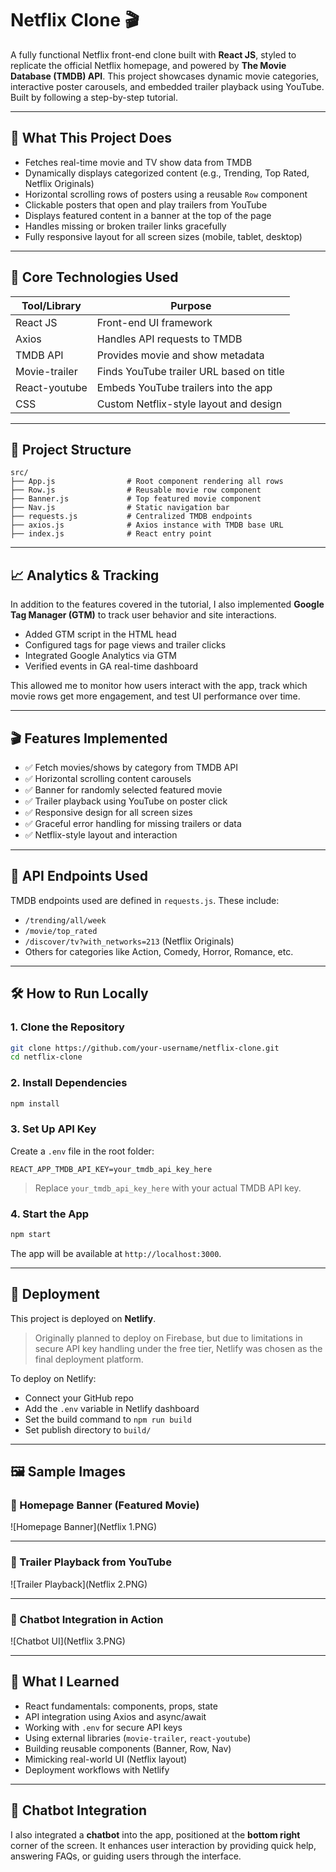 # Netflix Clone 🎬

A fully functional Netflix front-end clone built with **React JS**, styled to replicate the official Netflix homepage, and powered by **The Movie Database (TMDB) API**. This project showcases dynamic movie categories, interactive poster carousels, and embedded trailer playback using YouTube. Built by following a step-by-step tutorial.

---

## 📌 What This Project Does

- Fetches real-time movie and TV show data from TMDB
- Dynamically displays categorized content (e.g., Trending, Top Rated, Netflix Originals)
- Horizontal scrolling rows of posters using a reusable `Row` component
- Clickable posters that open and play trailers from YouTube
- Displays featured content in a banner at the top of the page
- Handles missing or broken trailer links gracefully
- Fully responsive layout for all screen sizes (mobile, tablet, desktop)

---

## 🧱 Core Technologies Used

| Tool/Library  | Purpose                                  |
| ------------- | ---------------------------------------- |
| React JS      | Front-end UI framework                   |
| Axios         | Handles API requests to TMDB             |
| TMDB API      | Provides movie and show metadata         |
| Movie-trailer | Finds YouTube trailer URL based on title |
| React-youtube | Embeds YouTube trailers into the app     |
| CSS           | Custom Netflix-style layout and design   |

---

## 📂 Project Structure

```
src/
├── App.js                # Root component rendering all rows
├── Row.js                # Reusable movie row component
├── Banner.js             # Top featured movie component
├── Nav.js                # Static navigation bar
├── requests.js           # Centralized TMDB endpoints
├── axios.js              # Axios instance with TMDB base URL
├── index.js              # React entry point
```

---

## 📈 Analytics & Tracking

In addition to the features covered in the tutorial, I also implemented **Google Tag Manager (GTM)** to track user behavior and site interactions.

- Added GTM script in the HTML head
- Configured tags for page views and trailer clicks
- Integrated Google Analytics via GTM
- Verified events in GA real-time dashboard

This allowed me to monitor how users interact with the app, track which movie rows get more engagement, and test UI performance over time.

---

## 🎬 Features Implemented

- ✅ Fetch movies/shows by category from TMDB API
- ✅ Horizontal scrolling content carousels
- ✅ Banner for randomly selected featured movie
- ✅ Trailer playback using YouTube on poster click
- ✅ Responsive design for all screen sizes
- ✅ Graceful error handling for missing trailers or data
- ✅ Netflix-style layout and interaction

---

## 🧪 API Endpoints Used

TMDB endpoints used are defined in `requests.js`. These include:

- `/trending/all/week`
- `/movie/top_rated`
- `/discover/tv?with_networks=213` (Netflix Originals)
- Others for categories like Action, Comedy, Horror, Romance, etc.

---

## 🛠 How to Run Locally

### 1. Clone the Repository

```bash
git clone https://github.com/your-username/netflix-clone.git
cd netflix-clone
```

### 2. Install Dependencies

```bash
npm install
```

### 3. Set Up API Key

Create a `.env` file in the root folder:

```env
REACT_APP_TMDB_API_KEY=your_tmdb_api_key_here
```

> Replace `your_tmdb_api_key_here` with your actual TMDB API key.

### 4. Start the App

```bash
npm start
```

The app will be available at `http://localhost:3000`.

---

## 🚀 Deployment

This project is deployed on **Netlify**.

> Originally planned to deploy on Firebase, but due to limitations in secure API key handling under the free tier, Netlify was chosen as the final deployment platform.

To deploy on Netlify:

- Connect your GitHub repo
- Add the `.env` variable in Netlify dashboard
- Set the build command to `npm run build`
- Set publish directory to `build/`

---

## 🖼 Sample Images

### 🔹 Homepage Banner (Featured Movie)

![Homepage Banner](Netflix 1.PNG)

---

### 🔹 Trailer Playback from YouTube

![Trailer Playback](Netflix 2.PNG)

---

### 🔹 Chatbot Integration in Action

![Chatbot UI](Netflix 3.PNG)

---

## 🧠 What I Learned

- React fundamentals: components, props, state
- API integration using Axios and async/await
- Working with `.env` for secure API keys
- Using external libraries (`movie-trailer`, `react-youtube`)
- Building reusable components (Banner, Row, Nav)
- Mimicking real-world UI (Netflix layout)
- Deployment workflows with Netlify

---

## 💬 Chatbot Integration

I also integrated a **chatbot** into the app, positioned at the **bottom right** corner of the screen. It enhances user interaction by providing quick help, answering FAQs, or guiding users through the interface.

